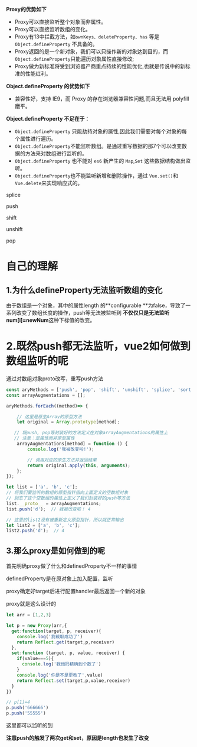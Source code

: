 **Proxy的优势如下**

- Proxy可以直接监听整个对象而非属性。
- Proxy可以直接监听数组的变化。
- Proxy有13中拦截方法，如`ownKeys、deleteProperty、has` 等是 `Object.defineProperty` 不具备的。
- Proxy返回的是一个新对象，我们可以只操作新的对象达到目的，而`Object.defineProperty`只能遍历对象属性直接修改;
- Proxy做为新标准将受到浏览器产商重点持续的性能优化,也就是传说中的新标准的性能红利。

**Object.defineProperty 的优势如下**

- 兼容性好，支持 IE9，而 Proxy 的存在浏览器兼容性问题,而且无法用 polyfill 磨平。

**Object.defineProperty 不足在于**：

- `Object.defineProperty` 只能劫持对象的属性,因此我们需要对每个对象的每个属性进行遍历。
- `Object.defineProperty`不能监听数组。是通过重写数据的那7个可以改变数据的方法来对数组进行监听的。
- `Object.defineProperty` 也不能对 `es6` 新产生的 `Map`,`Set` 这些数据结构做出监听。
- `Object.defineProperty`也不能监听新增和删除操作，通过 `Vue.set()`和 `Vue.delete`来实现响应式的。





splice

push 

shift

unshift

pop

# 自己的理解

## 1.为什么defineProperty无法监听数组的变化

由于数组是一个对象，其中的属性length 的**configurable **为false，导致了一系列改变了数组长度的操作，push等无法被监听到 **不仅仅只是无法监听num[i]=newNum**这种下标值的改变。

# 2.既然push都无法监听，vue2如何做到数组监听的呢

通过对数组对象proto改写，重写push方法

```js
const aryMethods = ['push', 'pop', 'shift', 'unshift', 'splice', 'sort', 'reverse'];
const arrayAugmentations = [];

aryMethods.forEach((method)=> {

    // 这里是原生Array的原型方法
    let original = Array.prototype[method];

   // 将push, pop等封装好的方法定义在对象arrayAugmentations的属性上
   // 注意：是属性而非原型属性
    arrayAugmentations[method] = function () {
        console.log('我被改变啦!');

        // 调用对应的原生方法并返回结果
        return original.apply(this, arguments);
    };
});

let list = ['a', 'b', 'c'];
// 将我们要监听的数组的原型指针指向上面定义的空数组对象
// 别忘了这个空数组的属性上定义了我们封装好的push等方法
list.__proto__ = arrayAugmentations;
list.push('d');  // 我被改变啦！ 4

// 这里的list2没有被重新定义原型指针，所以就正常输出
let list2 = ['a', 'b', 'c'];
list2.push('d');  // 4
```

## 3.那么proxy是如何做到的呢

首先明确proxy做了什么和definedProperty不一样的事情

definedProperty是在原对象上加入配置，监听

proxy确定好target后进行配置handler最后返回一个新的对象

proxy就是这么设计的

```js
let arr = [1,2,3]

let p = new Proxy(arr,{
  get:function(target, p, receiver){
    console.log('我截取成功了')
    return Reflect.get(target,p,receiver)
  },
  set:function (target, p, value, receiver) {
    if(value===5){
      console.log('我他妈精确到个数了')
    }
    console.log('你是不是更改了',value)
    return Reflect.set(target,p,value,receiver)
  }
})

// p[1]=4
p.push('666666')
p.push('55555')
```

这里都可以监听的到

**注意push的触发了两次get和set，原因是length也发生了改变**
